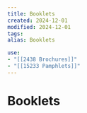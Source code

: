 ```yaml
---
title: Booklets
created: 2024-12-01
modified: 2024-12-01
tags: 
alias: Booklets

use:
- "[[2438 Brochures]]"
- "[[15233 Pamphlets]]"
---
```

# Booklets
